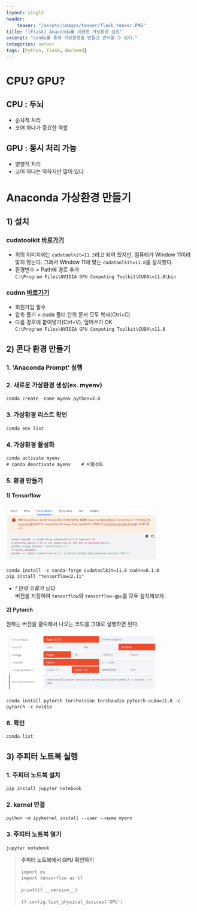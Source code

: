 ```yaml
---
layout: single
header:
    teaser: "/assets/images/teaser/flask_teaser.PNG"
title: "[Flask] Anaconda를 이용한 가상환경 설정"
excerpt: "conda를 통해 가상환경을 만들고 관리할 수 있다."
categories: server
tags: [Python, Flask, Backend]
---
```


# CPU? GPU?
## CPU : 두뇌
* 순차적 처리
* 코어 하나가 중요한 역할

## GPU : 동시 처리 가능
* 병렬적 처리
* 코어 하나는 약하지만 많이 있다


# Anaconda 가상환경 만들기

## 1) 설치
### cudatoolkit [바로가기](https://developer.nvidia.com/cuda-toolkit-archive)
* 위의 이미지에는 `cudatoolkit=11.2`라고 되어 있지만, 컴퓨터가 Window 11이라 맞지 않는다. 그래서 Window 11에 맞는 `cudatoolkit=11.8`을 설치했다.
* 환경변수 > Path에 경로 추가<br>
`C:\Program Files\NVIDIA GPU Computing Toolkit\CUDA\v11.8\bin`

### cudnn [바로가기](https://developer.nvidia.com/rdp/cudnn-archive)
* 회원가입 필수
* 압축 풀기 > cuda 폴더 안의 문서 모두 복사(Ctrl+C)
* 다음 경로에 붙여넣기(Ctrl+V), 덮어쓰기 OK<br>
`C:\Program Files\NVIDIA GPU Computing Toolkit\CUDA\v11.8
`

## 2) 콘다 환경 만들기
### 1. 'Anaconda Prompt' 실행
### 2. 새로운 가상환경 생성(ex. myenv)
```
conda create -name myenv python=3.8
```
### 3. 가상환경 리스트 확인
```
conda env list
```
### 4. 가상환경 활성화
```
conda activate myenv
# conda deactivate myenv    # 비활성화
```
### 5. 환경 만들기
#### 1) Tensorflow

<div>
<img src="/assets/images/backend/venv01.png" width="80%">
</div>

```
conda install -c conda-forge cudatoolkit=11.8 cudnn=8.1.0
pip install "tensorflow<2.11" 
```

* *! 만약 오류가 났다*<br>
버전을 지정하여 `tensorflow`와 `tensorflow-gpu`를 모두 설치해보자.

#### 2) Pytorch
원하는 버전을 클릭해서 나오는 코드를 그대로 실행하면 된다. 

<div>
<img src="/assets/images/backend/venv02.jpg" width="80%">
</div>

```
conda install pytorch torchvision torchaudio pytorch-cuda=11.8 -c pytorch -c nvidia
```

### 6. 확인
```
conda list
```

## 3) 주피터 노트북 실행
### 1. 주피터 노트북 설치
```
pip install jupyter notebook
```
### 2. kernel 연결
```
python -m ipykernel install --user --name myenv
```
### 3. 주피터 노트북 열기
```
jupyter notebook
```

> **주피터 노트북에서 GPU 확인하기**
>```
>import os
>import tensorflow as tf
>
>print(tf.__version__)
>
>tf.config.list_physical_devices('GPU')
>```